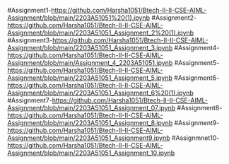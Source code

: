 #Assignment1-https://github.com/Harsha1051/Btech-II-II-CSE-AIML-Assignment/blob/main/2203A51051%20(1).ipynb
#Assignment2-https://github.com/Harsha1051/Btech-II-II-CSE-AIML-Assignment/blob/main/2203A51051_Assignment_2%20(1).ipynb
#Assignment3-https://github.com/Harsha1051/Btech-II-II-CSE-AIML-Assignment/blob/main/2203A51051_Assignment_3.ipynb
#Assignment4-https://github.com/Harsha1051/Btech-II-II-CSE-AIML-Assignment/blob/main/Assignment_4_2203A51051.ipynb
#Assignment5-https://github.com/Harsha1051/Btech-II-II-CSE-AIML-Assignment/blob/main/2203A51051_Assignment_5.ipynb
#Assignment6-https://github.com/Harsha1051/Btech-II-II-CSE-AIML-Assignment/blob/main/2203A51051_Assignment_6%20(1).ipynb
#Assignment7-https://github.com/Harsha1051/Btech-II-II-CSE-AIML-Assignment/blob/main/2203A51051_Assignment_07.ipynb
#Assignment8-https://github.com/Harsha1051/Btech-II-II-CSE-AIML-Assignment/blob/main/2203A51051_Assignment_8.ipynb
#Assignment9-https://github.com/Harsha1051/Btech-II-II-CSE-AIML-Assignment/blob/main/2203A51051_Assignment9.ipynb
#Assignmnet10-https://github.com/Harsha1051/Btech-II-II-CSE-AIML-Assignment/blob/main/2203A51051_Assignment_10.ipynb

